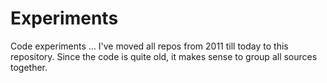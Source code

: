 # Experiments
Code experiments ... I've moved all repos from 2011 till today to this repository. Since the code is quite old, it makes sense to group all sources together.
